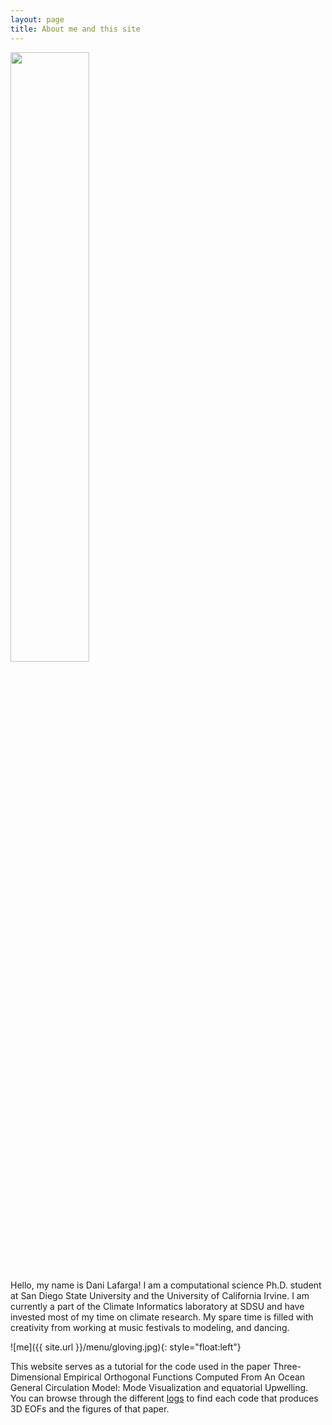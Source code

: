```yaml
---
layout: page
title: About me and this site 
---
```


<img src="https://github.com/dlafarga/dlafarga.github.io/blob/5a3edc8ef9c597eb4dd16159e868082107651008/menu/lighthouse.jpg" width="50%" height="50%">

Hello, my name is Dani Lafarga! I am a computational science Ph.D. student at San Diego State University and the University of California Irvine. I am currently a part of the Climate Informatics laboratory at SDSU and have invested most of my time on climate research. My spare time is filled with creativity from working at music festivals to modeling, and dancing.


![me]({{ site.url }}/menu/gloving.jpg){: style="float:left"}

This website serves as a tutorial for the code used in the paper Three-Dimensional Empirical Orthogonal Functions Computed From An Ocean General Circulation Model: Mode Visualization and equatorial Upwelling. You can browse through the different [logs](https://dlafarga.github.io/menu/writing.html) to find each code that produces 3D EOFs and the figures of that paper.  


